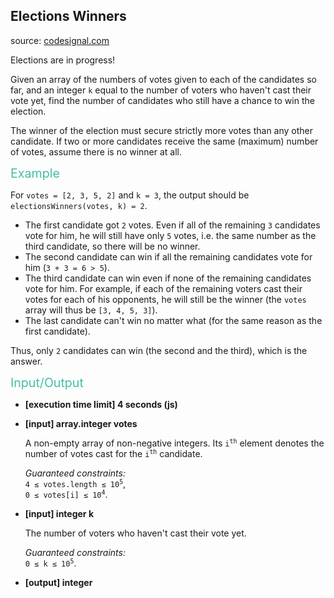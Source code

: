 <h2>Elections Winners</h2>
<p>source: <a href="https://www.codesignal.com/">codesignal.com</a>
<div class="markdown"><p>Elections are in progress!</p>
<p>Given an array of the numbers of votes given to each of the candidates so far, and an integer <code>k</code> equal to the number of voters who haven't cast their vote yet, find the number of candidates who still have a chance to win the election.</p>
<p>The winner of the election must secure strictly more votes than any other candidate. If two or more candidates receive the same (maximum) number of votes, assume there is no winner at all.</p>
<p><span style="color:#44BFA3;font-size:1.4em">Example</span></p>
<p>For <code>votes = [2, 3, 5, 2]</code> and <code>k = 3</code>, the output should be<br>
<code>electionsWinners(votes, k) = 2</code>.</p>
<ul>
<li>The first candidate got <code>2</code> votes. Even if all of the remaining <code>3</code> candidates vote for him, he will still have only <code>5</code> votes, i.e. the same number as the third candidate, so there will be no winner.</li>
<li>The second candidate can win if all the remaining candidates vote for him (<code>3 + 3 = 6 &gt; 5</code>).</li>
<li>The third candidate can win even if none of the remaining candidates vote for him. For example, if each of the remaining voters cast their votes for each of his opponents, he will still be the winner (the <code>votes</code> array will thus be <code>[3, 4, 5, 3]</code>).</li>
<li>The last candidate can't win no matter what (for the same reason as the first candidate).</li>
</ul>
<p>Thus, only <code>2</code> candidates can win (the second and the third), which is the answer.</p>
<p><span style="color:#44BFA3;font-size:1.4em">Input/Output</span></p>
<ul>
<li>
<p><strong>[execution time limit] 4 seconds (js)</strong></p>
</li>
<li>
<p><strong>[input] array.integer votes</strong></p>
<p>A non-empty array of non-negative integers. Its <code>i<sup>th</sup></code> element denotes the number of votes cast for the <code>i<sup>th</sup></code> candidate.</p>
<p><em>Guaranteed constraints:</em><br>
<code>4 ≤ votes.length ≤ 10<sup>5</sup></code>,<br>
<code>0 ≤ votes[i] ≤ 10<sup>4</sup></code>.</p>
</li>
<li>
<p><strong>[input] integer k</strong></p>
<p>The number of voters who haven't cast their vote yet.</p>
<p><em>Guaranteed constraints:</em><br>
<code>0 ≤ k ≤ 10<sup>5</sup></code>.</p>
</li>
<li>
<p><strong>[output] integer</strong></p>
</li>
</ul>
</div>